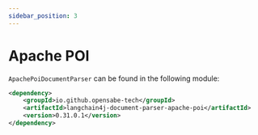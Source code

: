 ```yaml
---
sidebar_position: 3
---
```


# Apache POI

`ApachePoiDocumentParser` can be found in the following module:
```xml
<dependency>
    <groupId>io.github.opensabe-tech</groupId>
    <artifactId>langchain4j-document-parser-apache-poi</artifactId>
    <version>0.31.0.1</version>
</dependency>
```